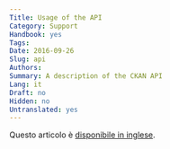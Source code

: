 ```yaml
---
Title: Usage of the API
Category: Support
Handbook: yes
Tags:
Date: 2016-09-26
Slug: api
Authors:
Summary: A description of the CKAN API
Lang: it
Draft: no
Hidden: no
Untranslated: yes
---
```


Questo articolo è [disponibile in inglese](/en/support/api).
